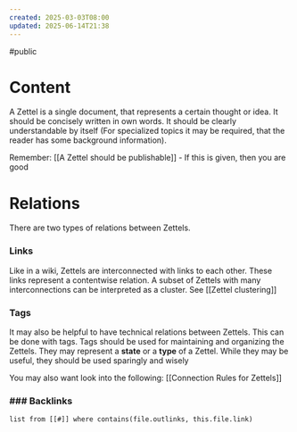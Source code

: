```yaml
---
created: 2025-03-03T08:00
updated: 2025-06-14T21:38
---
```

#public
# Content
A Zettel is a single document, that represents a certain thought or idea. It should be concisely written in own words. It should be clearly understandable by itself (For specialized topics it may be required, that the reader has some background information). 

Remember: [[A Zettel should be publishable]] - If this is given, then you are good


# Relations
There are two types of relations between Zettels.
### Links
Like in a wiki, Zettels are interconnected with links to each other. These links represent a contentwise relation. A subset of Zettels with many interconnections can be interpreted as a cluster. See [[Zettel clustering]] 

### Tags
It may also be helpful to have technical relations between Zettels. This can be done with tags. Tags should be used for maintaining and organizing the Zettels. They may represent a **state** or a **type** of a Zettel. While they may be useful, they should be used sparingly and wisely

You may also want look into the following: [[Connection Rules for Zettels]]

### ### Backlinks
```dataview 
list from [[#]] where contains(file.outlinks, this.file.link)
```

